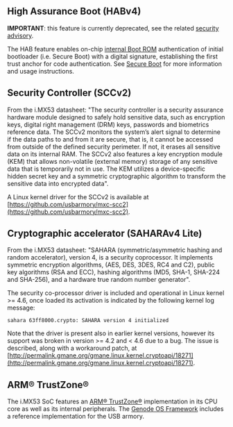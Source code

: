## High Assurance Boot (HABv4)

**IMPORTANT**: this feature is currently deprecated, see the related [security advisory](https://github.com/usbarmory/usbarmory/blob/master/software/secure_boot/Security_Advisory-Ref_QBVR2017-0001.txt).

The HAB feature enables on-chip [internal Boot ROM](https://github.com/usbarmory/usbarmory/wiki/Internal-Boot-ROM-(Mk-I)) authentication of initial bootloader (i.e. Secure Boot) with a digital signature, establishing the first trust anchor for code authentication. See [Secure Boot](https://github.com/usbarmory/usbarmory/wiki/Secure-boot-(iMX53)) for more information and usage instructions.

## Security Controller (SCCv2)

From the i.MX53 datasheet: "The security controller is a security assurance hardware module designed to safely hold sensitive data, such as encryption keys, digital right management (DRM) keys, passwords and biometrics reference data. The SCCv2 monitors the system’s alert signal to determine if the data paths to and from it are secure, that is, it cannot be accessed from outside of the defined security perimeter. If not, it erases all sensitive data on its internal RAM. The SCCv2 also features a key encryption module (KEM) that allows non-volatile (external memory) storage of any sensitive data that is temporarily not in use. The KEM utilizes a device-specific hidden secret key and a symmetric cryptographic algorithm to transform the sensitive data into encrypted data".

A Linux kernel driver for the SCCv2 is available at [https://github.com/usbarmory/mxc-scc2](https://github.com/usbarmory/mxc-scc2).

## Cryptographic accelerator (SAHARAv4 Lite)

From the i.MX53 datasheet: "SAHARA (symmetric/asymmetric hashing and random accelerator), version 4, is a security coprocessor. It implements symmetric encryption algorithms, (AES, DES, 3DES, RC4 and C2), public key algorithms (RSA and ECC), hashing algorithms (MD5, SHA-1, SHA-224 and SHA-256), and a hardware true random number generator". 

The security co-processor driver is included and operational in Linux kernel >= 4.6, once loaded its activation is indicated by the following kernel log message:
```
sahara 63ff8000.crypto: SAHARA version 4 initialized
```

Note that the driver is present also in earlier kernel versions, however its support was broken in version >= 4.2 and < 4.6 due to a bug. The issue is described, along with a workaround patch, at [http://permalink.gmane.org/gmane.linux.kernel.cryptoapi/18271](http://permalink.gmane.org/gmane.linux.kernel.cryptoapi/18271).

## ARM® TrustZone®

The i.MX53 SoC features an [ARM® TrustZone®](http://www.arm.com/products/processors/technologies/trustzone/) implementation in its CPU core as well as its internal peripherals. The [Genode OS Framework](https://github.com/usbarmory/usbarmory/wiki/Genode-OS) includes a reference implementation for the USB armory.
